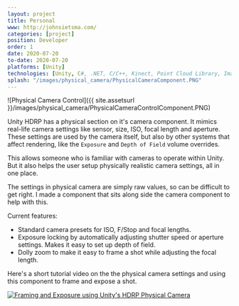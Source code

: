```yaml
---
layout: project
title: Personal
www: http://johnsietsma.com/
categories: [project]
position: Developer
order: 1
date: 2020-07-20
to-date: 2020-07-20
platforms: [Unity]
technologies: [Unity, C#, .NET, C/C++, Kinect, Point Cloud Library, Image Processing]
splash: "/images/physical_camera/PhysicalCameraComponent.PNG"
---
```


![Physical Camera Control]({{ site.assetsurl }}/images/physical_camera/PhysicalCameraControlComponent.PNG)

Unity HDRP has a physical section on it's camera component. It mimics real-life camera settings like sensor, size, ISO, focal length and aperture. These settings are used by the camera itself, but also by other systems that affect rendering, like the `Exposure` and `Depth of Field` volume overrides.

This allows someone who is familiar with cameras to operate within Unity. But it also helps the user setup physically realistic camera settings, all in one place.

The settings in physical camera are simply raw values, so can be difficult to get right. I made a component that sits along side the camera component to help with this.

Current features:

* Standard camera presets for ISO, F/Stop and focal lengths.
* Exposure locking by automatically adjusting shutter speed or aperture settings. Makes it easy to set up depth of field.
* Dolly zoom to make it easy to frame a shot while adjusting the focal length.

Here's a short tutorial video on the the physical camera settings and using this component to frame and expose a shot.

[![Framing and Exposure using Unity's HDRP Physical Camera](https://img.youtube.com/vi/loddo4XcYng/0.jpg)](https://youtu.be/loddo4XcYng)